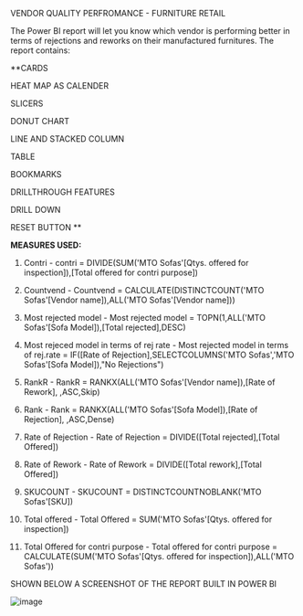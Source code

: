 VENDOR QUALITY PERFROMANCE - FURNITURE RETAIL

The Power BI report will let you know which vendor is performing better in terms of rejections and reworks on their manufactured furnitures.
The report contains:

**CARDS

HEAT MAP AS CALENDER

SLICERS

DONUT CHART

LINE AND STACKED COLUMN

TABLE

BOOKMARKS

DRILLTHROUGH FEATURES

DRILL DOWN

RESET BUTTON
**

**MEASURES USED:**

1. Contri - contri = DIVIDE(SUM('MTO Sofas'[Qtys. offered for inspection]),[Total offered for contri purpose])

2. Countvend - Countvend = CALCULATE(DISTINCTCOUNT('MTO Sofas'[Vendor name]),ALL('MTO Sofas'[Vendor name]))

3. Most rejected model - Most rejected model = TOPN(1,ALL('MTO Sofas'[Sofa Model]),[Total rejected],DESC)

4. Most rejeced model in terms of rej rate - Most rejected model in terms of rej.rate = IF([Rate of Rejection],SELECTCOLUMNS('MTO Sofas','MTO Sofas'[Sofa Model]),"No Rejections")

5. RankR - RankR = RANKX(ALL('MTO Sofas'[Vendor name]),[Rate of Rework], ,ASC,Skip)

6. Rank - Rank = RANKX(ALL('MTO Sofas'[Sofa Model]),[Rate of Rejection], ,ASC,Dense)

7. Rate of Rejection - Rate of Rejection = DIVIDE([Total rejected],[Total Offered])

8. Rate of Rework - Rate of Rework = DIVIDE([Total rework],[Total Offered])

9. SKUCOUNT - SKUCOUNT = DISTINCTCOUNTNOBLANK('MTO Sofas'[SKU])

10. Total offered - Total Offered = SUM('MTO Sofas'[Qtys. offered for inspection])

11. Total Offered for contri purpose - Total offered for contri purpose = CALCULATE(SUM('MTO Sofas'[Qtys. offered for inspection]),ALL('MTO Sofas'))

    
SHOWN BELOW A SCREENSHOT OF THE REPORT BUILT IN POWER BI

![image](https://github.com/user-attachments/assets/848b337a-b541-4889-aba3-dfdaf49e222e)
